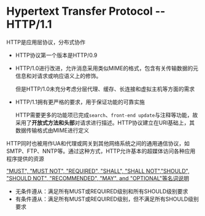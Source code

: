 # Hypertext Transfer Protocol -- HTTP/1.1

HTTP是应用层协议，分布式协作

* HTTP协议第一个版本是HTTP/0.9
* HTTP/1.0进行改进，允许消息采用类似MIME的格式，包含有关传输数据的元信息和对请求或响应语义上的修饰。

	但是HTTP/1.0未充分考虑分层代理、缓存、长连接和虚拟主机等方面的需求

* HTTP/1.1拥有更严格的要求，用于保证功能的可靠实施

	HTTP需要更多的功能项已完成`search`、`front-end update`与注释等功能，故采用了**开放式方法和头部**对请求进行描述。HTTP协议建立在URI基础上，其数据传输格式由MIME进行定义

HTTP同时也被用作UA和代理或网关到其他网络系统之间的通用通信协议，如SMTP、FTP、NNTP等。通过这种方式，HTTP允许基本的超媒体访问各种应用程序提供的资源

["MUST", "MUST NOT", "REQUIRED", "SHALL", "SHALL NOT","SHOULD", "SHOULD NOT", "RECOMMENDED", "MAY", and "OPTIONAL"等名词说明](https://tools.ietf.org/html/rfc2119)
* 无条件遵从：满足所有MUST或REQUIRED级别和所有SHOULD级别要求
* 有条件遵从：满足所有MUST或REQUIRED级别，但不满足所有SHOULD级别要求